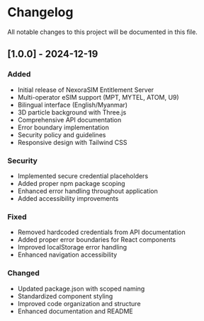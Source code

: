 # Changelog

All notable changes to this project will be documented in this file.

## [1.0.0] - 2024-12-19

### Added
- Initial release of NexoraSIM Entitlement Server
- Multi-operator eSIM support (MPT, MYTEL, ATOM, U9)
- Bilingual interface (English/Myanmar)
- 3D particle background with Three.js
- Comprehensive API documentation
- Error boundary implementation
- Security policy and guidelines
- Responsive design with Tailwind CSS

### Security
- Implemented secure credential placeholders
- Added proper npm package scoping
- Enhanced error handling throughout application
- Added accessibility improvements

### Fixed
- Removed hardcoded credentials from API documentation
- Added proper error boundaries for React components
- Improved localStorage error handling
- Enhanced navigation accessibility

### Changed
- Updated package.json with scoped naming
- Standardized component styling
- Improved code organization and structure
- Enhanced documentation and README